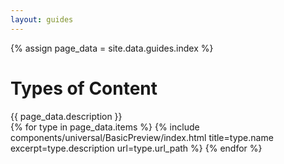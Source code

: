 ```yaml
---
layout: guides
---
```


{% assign page_data = site.data.guides.index %}


<h1 class="Page-mainHeading">Types of Content</h1>

<div class="Section is-invisible u-fontSize18 u-paddingTop0">
  {{ page_data.description }}
</div>

<div class="Grid has-twoColumn">
  {% for type in page_data.items %}
    {%
      include components/universal/BasicPreview/index.html
      title=type.name
      excerpt=type.description
      url=type.url_path
    %}
  {% endfor %}
</div>


